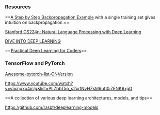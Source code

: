 

### Resources



==[A Step by Step Backpropagation Example](https://mattmazur.com/2015/03/17/a-step-by-step-backpropagation-example/) with a single training set gives intuition on backpropagation.==




[Stanford CS224n: Natural Language Processing with Deep Learning](http://web.stanford.edu/class/cs224n/readings/cs224n-2019-notes03-neuralnets.pdf)

[DIVE INTO DEEP LEARNING](https://www.d2l.ai/index.html)



==[Practical Deep Learning for Coders](https://course.fast.ai/)==





### TensorFlow and PyTorch



[Awesome-pytorch-list-CNVersion](https://github.com/xavier-zy/Awesome-pytorch-list-CNVersion)



https://www.youtube.com/watch?v=v5cngxo4mIg&list=PLZbbT5o_s2xrfNyHZsM6ufI0iZENK9xgG



==A collection of various deep learning architectures, models, and tips==

https://github.com/rasbt/deeplearning-models



